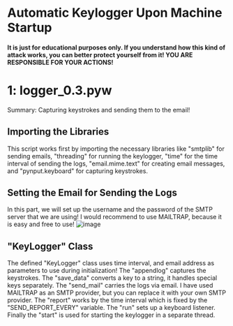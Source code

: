 # Automatic Keylogger Upon Machine Startup
#### It is just for educational purposes only. If you understand how this kind of attack works, you can better protect yourself from it! YOU ARE RESPONSIBLE FOR YOUR ACTIONS!

# 1: logger_0.3.pyw
Summary: Capturing keystrokes and sending them to the email!

## Importing the Libraries
This script works first by importing the necessary libraries like "smtplib" for sending emails, "threading" for running the keylogger, "time" for the time interval of sending the logs, "email.mime.text" for creating email messages, and "pynput.keyboard" for capturing keystrokes.

## Setting the Email for Sending the Logs
In this part, we will set up the username and the password of the SMTP server that we are using! I would recommend to use MAILTRAP, because it is easy and free to use! 
![image](https://github.com/hassnshahir/keylogger/assets/133601250/ac0a2ef0-7d01-4830-b6b7-6004c2588123)

## "KeyLogger" Class
The defined "KeyLogger" class uses time interval, and email address as parameters to use during initialization! The "appendlog" captures the keystrokes. The "save_data" converts a key to a string, it handles special keys separately. The "send_mail" carries the logs via email. I have used MAILTRAP as an SMTP provider, but you can replace it with your own SMTP provider. The "report" works by the time interval which is fixed by the "SEND_REPORT_EVERY" variable. The "run" sets up a keyboard listener. Finally the "start" is used for starting the keylogger in a separate thread. 



